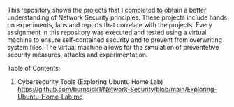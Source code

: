 This repository shows the projects that I completed to obtain a better understanding of Network Security principles. 
These projects include hands on experiments, labs and reports that correlate with the projects. Every assignment in 
this repository was executed and tested using a virtual machine to ensure self-contained security and to prevent 
from overwriting system files. The virtual machine allows for the simulation of preventetive security measures, 
attacks and experimentation.

Table of Contents:
1. Cybersecurity Tools
   (Exploring Ubuntu Home Lab)
https://github.com/burnsidk1/Network-Security/blob/main/Exploring-Ubuntu-Home-Lab.md
